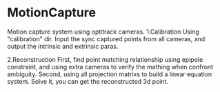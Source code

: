 # MotionCapture
Motion capture system using optitrack cameras.
1.Calibration
Using "calibration" dir. Input the sync captured points from all cameras, and output the intrinsic and extrinsic paras.

2.Reconstruction
First, find point matching relationship using epipole constraint, and using  extra cameras to verify the mathing when confront ambiguity.
Second, using all projection matrixs to build a linear equation system. Solve it, you can  get the reconstructed 3d point.



